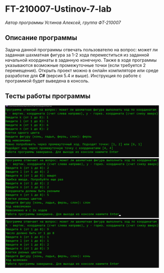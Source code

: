 # FT-210007-Ustinov-7-lab
*Автор программы Устинов Алексей, группа ФТ-210007*
## Описание программы
Задача данной программы отвечать пользователю на вопрос: может ли заданная шахматная фигура за 1-2 хода переместиться из заданной начальной координаты в заданную конечную. Также в ходе программы указываются возможные промежуточные точки (если требуется 2 перемещения).
Открыть проект можно в онлайн компиляторе или среде разработке для ***C#*** (версия 5.4 и выше). Инструкция по работе с программой будет выведена в консоль.
## Тесты работы программы
![Скриншот тестов 1](https://github.com/holodnyisiemens/FT-210007-Ustinov-lab7/blob/main/img/test1.png)
![Скриншот тестов 2](https://github.com/holodnyisiemens/FT-210007-Ustinov-lab7/blob/main/img/test2.png)
![Скриншот тестов 3](https://github.com/holodnyisiemens/FT-210007-Ustinov-lab7/blob/main/img/test3.png)
